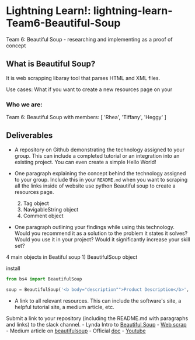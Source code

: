 # Lightning Learn!: lightning-learn-Team6-Beautiful-Soup
Team 6: Beautiful Soup - researching and implementing as a proof of concept

## What is Beautiful Soup?
It is web scrapping libaray tool that parses HTML and XML files. 

Use cases: What if you want to create a new resources page on your

### Who we are:
Team 6: Beautiful Soup with members: [ 'Rhea', 'Tiffany', 'Heggy' ]
  
## Deliverables
  - A repository on Github demonstrating the technology assigned to your group. This can include a completed tutorial or an integration into an existing project.  You can even create a simple Hello World!
  - One paragraph explaining the concept behind the technology assigned to your group. Include this in your `README.md`
when you want to scraping all the links inside of website use python Beautiful soup to create a resources page.

    2) Tag object
    3) NavigableString object
    4) Comment object

  - One paragraph outlining your findings while using this technology.  Would you recommend it as a solution to the problem it states it solves? Would you use it in your project? Would it significantly increase your skill set?

4 main objects in Beatiful soup
    1) BeautifulSoup object

install 
```python
from bs4 import BeautifulSoup

soup = BeautifulSoup('<b body="description"">Product Description</b>', 'html')
```
  - A link to all relevant resources. This can include the software's site, a helpful tutorial site, a medium article, etc.
  

  Submit a link to your repository (including the README.md with paragraphs and links) to the slack channel.
    - Lynda Intro to [Beautiful Soup](https://www.lynda.com/Python-tutorials/Introduction-Beautiful-Soup)
    - [Web scrap](https://www.dataquest.io/blog/web-scraping-tutorial-python/)
    - Medium article on [beautifulsoup](https://medium.com/@wahyudihandry/how-to-build-web-scraping-using-beautifulsoup-and-flask-part-i-ca38a167c236)
    - Official [doc](https://www.crummy.com/software/BeautifulSoup/bs4/doc/)
    - [Youtube](https://youtu.be/XQgXKtPSzUI)

